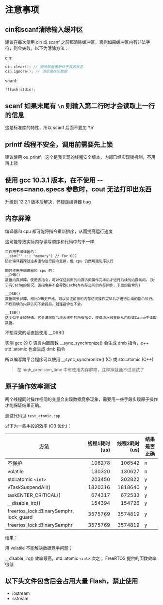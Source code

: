 # 注意事项

## cin和scanf清除输入缓冲区

建议在每次使用 cin 或 scanf 之前都清除缓冲区，否则如果缓冲区内有非法字符，则会失败。以下为清除方法：

cin:

```c++
cin.clear(); // 使流数据重新处于有效状态
cin.ignore(); // 清空缓存区数据
```

scanf:

```c
fflush(stdin);
```

## scanf 如果末尾有 `\n` 则输入第二行时才会读取上一行的信息

这是标准库的特性，所以 scanf 后面不要加 '\n'

## printf 线程不安全，调用前需要先上锁

建议使用 os_printf，这个是我实现的线程安全版本，内部已经实现锁机制，不用再上锁

## 使用 gcc 10.3.1 版本，在不使用 --specs=nano.specs 参数时，cout 无法打印出东西

升级到 12.2.1 版本后解决，怀疑是编译器 bug

## 内存屏障

编译器和 cpu 都可能将指令重新排序，从而提高运行速度

这可能导致实际内存读写顺序和代码中的不一样

```
只作用于编译器的：
__asm("" ::: "memory") // For GCC
防止编译器跨过这条语句进行指令重排，但 cpu 仍然可能乱序执行

同时作用于编译器和 cpu 的：
__DMB()
数据内存屏障，使用该指令，可以保证前面的内存访问操作完毕后才进行后续的内存访问。（对于有Cache的情况，该指令并不会导致Cache与内存之间的内存同步，下面的指令同）

__DSB()
数据同步屏障，相比DMB更严格，可以保证前面的内存访问操作完毕后才进行后续的指令执行。 不仅后续的内存访问不会提前，就连指令也不会。

__ISB()
这个似乎比较特殊，它会清除指令流水线中的所有指令，使得流水线重新从内存或Cache中读取数据。
```

不想深究的话直接使用 __DSB()

实测 gcc 的 C 语言内置函数 __sync_synchronize() 会生成 dmb 指令，c++ std::atomic 也会生成 dmb 指令

所以编写跨平台程序可以使用 __sync_synchronize() (C) 或 std::atomic (C++)

> 在 high_precision_time 中有使用内存屏障，注释掉就通不过测试了

## 原子操作效率测试

两个线程同时操作相同的变量会出现数据竞争现象，需要用一些手段实现原子操作才能保证结果正确。

测试代码见 `test_atomic.cpp`

以下为一些手段的效率 (O3 优化)：

| 方法                                    | 线程1耗时(us) | 线程2耗时(us) | 结果是否正确 |
| --------------------------------------- | ------------: | ------------: | ------------ |
| 不保护                                  |        106278 |        106542 | n            |
| volatile                                |        130320 |        130627 | n            |
| std::atomic `<int>`                   |        203450 |        202822 | y            |
| vTaskSuspendAll()                       |       1820316 |       1818640 | y            |
| taskENTER_CRITICAL()                    |        674317 |        672533 | y            |
| __disable_irq()                         |        154394 |        154726 | y            |
| freertos_lock::BinarySemphr, lock_guard |       3575769 |       3574819 | y            |
| freertos_lock::BinarySemphr             |       3575769 |       3574819 | y            |

结果：

用 volatile 不能解决数据竞争问题；

__disable_irq() 效率最高，std::atomic `<int>` 次之； FreeRTOS 提供的函数效率很低

## 以下头文件包含后会占用大量 Flash，禁止使用

- iostream
- sstream
